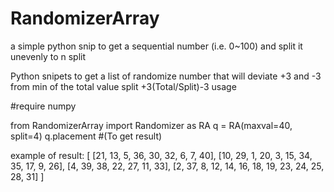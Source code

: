 # RandomizerArray
a simple python snip to get a sequential number (i.e. 0~100) and split it unevenly to n split

Python snipets to get a list of randomize number that will deviate +3 and -3 from min of the total value split +3(Total/Split)-3
usage

#require numpy

from RandomizerArray import Randomizer as RA
q = RA(maxval=40, split=4)
q.placement #(To get result)

example of result:
[
	[21, 13, 5, 36, 30, 32, 6, 7, 40], 
	[10, 29, 1, 20, 3, 15, 34, 35, 17, 9, 26], 
	[4, 39, 38, 22, 27, 11, 33], 
	[2, 37, 8, 12, 14, 16, 18, 19, 23, 24, 25, 28, 31]
]

